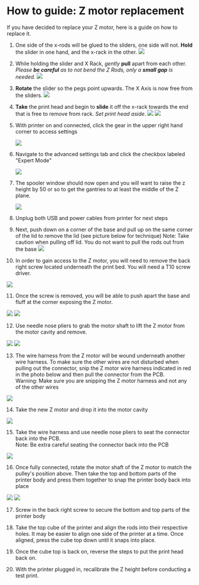 # How to guide: Z motor replacement

If you have decided to replace your Z motor, here is a guide on how to replace it.

1. One side of the x-rods will be glued to the sliders, one side will not.  **Hold** the slider in one hand, and the x-rack in the other.  ![](http://m3dhelp.com/support/assets/img_5570cbdf1efdc.png)
2. While holding the slider and X Rack, _gently_ **pull** apart from each other.  _Please **be careful** as to not bend the Z Rods, only a **small gap** is needed._  ![](https://printm3d.com/solutions/assets/img_5571bd22c1969.png)
3.  **Rotate** the slider so the pegs point upwards. The X Axis is now free from the sliders.  ![](https://printm3d.com/solutions/assets/img_5571bd3f5d6a0.png)  
4. **Take** the print head and begin to **slide** it off the x-rack towards the end that is free to remove from rack.  _Set print head aside_.  ![](https://printm3d.com/solutions/assets/img_557073139a9ee.png)     ![](https://printm3d.com/solutions/assets/img_5570734bba82f.png)  
5. With printer on and connected, click the gear in the upper right hand corner to access settings  
 

   ![](https://printm3d.com/solutions/assets/img_55afa8ba128e1.png)

6. Navigate to the advanced settings tab and click the checkbox labeled "Expert Mode" 

   ![](https://printm3d.com/solutions/assets/img_55afa90b0a79a.png)

7. The spooler window should now open and you will want to raise the z height by 50 or so to get the gantries to at least the middle of the Z plane.  
 

   ![](https://printm3d.com/solutions/assets/img_55afeb45a2cc9.png)

8. Unplug both USB and power cables from printer for next steps
9. Next, push down on a corner of the base and pull up on the same corner of the lid to remove the lid \(see picture below for technique\) Note: Take caution when pulling off lid. You do not want to pull the rods out from the base  ![](https://printm3d.com/solutions/assets/img_559410a528097.png)

10. In order to gain access to the Z motor, you will need to remove the back right screw located underneath the print bed. You will need a T10 screw driver.

![](https://printm3d.com/solutions/assets/img_56df3c0eba597.png)

11. Once the screw is removed, you will be able to push apart the base and fluff at the corner exposing the Z motor.

![](https://printm3d.com/solutions/assets/img_56df3c7686946.png)  ![](https://printm3d.com/solutions/assets/img_56df3c91de3e8.png)

12. Use needle nose pliers to grab the motor shaft to lift the Z motor from the motor cavity and remove.

![](https://printm3d.com/solutions/assets/img_56df3d5f4f52f.png)  ![](https://printm3d.com/solutions/assets/img_56df3def065b3.png)

13. The wire harness from the Z motor will be wound underneath another wire harness. To make sure the other wires are not disturbed when pulling out the connector, snip the Z motor wire harness indicated in red in the photo below and then pull the connector from the PCB.  
Warning: Make sure you are snipping the Z motor harness and not any of the other wires

![](https://printm3d.com/solutions/assets/img_56df3e1f94cf6.png)

14. Take the new Z motor and drop it into the motor cavity

![](https://printm3d.com/solutions/assets/img_56df3e5d8bff6.png)

15. Take the wire harness and use needle nose pliers to seat the connector back into the PCB.   
Note: Be extra careful seating the connector back into the PCB

![](https://printm3d.com/solutions/assets/img_56df3efb9d8d2.png)

16. Once fully connected, rotate the motor shaft of the Z motor to match the pulley's position above. Then take the top and bottom parts of the printer body and press them together to snap the printer body back into place

![](https://printm3d.com/solutions/assets/img_56df3f6e0f5ea.png)  ![](https://printm3d.com/solutions/assets/img_56df3f7e6d1f0.png)

17. Screw in the back right screw to secure the bottom and top parts of the printer body

18. Take the top cube of the printer and align the rods into their respective holes. It may be easier to align one side of the printer at a time. Once aligned, press the cube top down until it snaps into place.

19. Once the cube top is back on, reverse the steps to put the print head back on.

20. With the printer plugged in, recalibrate the Z height before conducting a test print.


